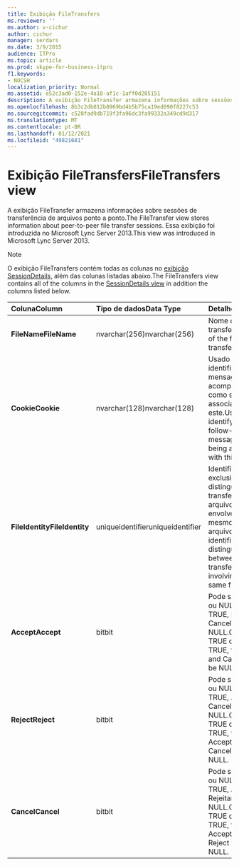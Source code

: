```yaml
---
title: Exibição FileTransfers
ms.reviewer: ''
ms.author: v-cichur
author: cichur
manager: serdars
ms.date: 3/9/2015
audience: ITPro
ms.topic: article
ms.prod: skype-for-business-itpro
f1.keywords:
- NOCSH
localization_priority: Normal
ms.assetid: e52c3ad0-152e-4a18-af1c-1aff0d205151
description: A exibição FileTransfer armazena informações sobre sessões de transferência de arquivos ponto a ponto. Essa exibição foi introduzida no Microsoft Lync Server 2013.
ms.openlocfilehash: 8b3c2db012b8969bd4b5b75ca19ed090f8227c53
ms.sourcegitcommit: c528fad9db719f3fa96dc3fa99332a349cd9d317
ms.translationtype: MT
ms.contentlocale: pt-BR
ms.lasthandoff: 01/12/2021
ms.locfileid: "49821681"
---
```

# <a name="filetransfers-view"></a><span data-ttu-id="a1a36-104">Exibição FileTransfers</span><span class="sxs-lookup"><span data-stu-id="a1a36-104">FileTransfers view</span></span>
 
<span data-ttu-id="a1a36-105">A exibição FileTransfer armazena informações sobre sessões de transferência de arquivos ponto a ponto.</span><span class="sxs-lookup"><span data-stu-id="a1a36-105">The FileTransfer view stores information about peer-to-peer file transfer sessions.</span></span> <span data-ttu-id="a1a36-106">Essa exibição foi introduzida no Microsoft Lync Server 2013.</span><span class="sxs-lookup"><span data-stu-id="a1a36-106">This view was introduced in Microsoft Lync Server 2013.</span></span>
  
> [!NOTE]
> <span data-ttu-id="a1a36-107">O exibição FileTransfers contém todas as colunas no [exibição SessionDetails,](sessiondetails-0.md) além das colunas listadas abaixo.</span><span class="sxs-lookup"><span data-stu-id="a1a36-107">The FileTransfers view contains all of the columns in the [SessionDetails view](sessiondetails-0.md) in addition the columns listed below.</span></span>
  
|<span data-ttu-id="a1a36-108">**Coluna**</span><span class="sxs-lookup"><span data-stu-id="a1a36-108">**Column**</span></span>|<span data-ttu-id="a1a36-109">**Tipo de dados**</span><span class="sxs-lookup"><span data-stu-id="a1a36-109">**Data Type**</span></span>|<span data-ttu-id="a1a36-110">**Detalhes**</span><span class="sxs-lookup"><span data-stu-id="a1a36-110">**Details**</span></span>|
|:-----|:-----|:-----|
|<span data-ttu-id="a1a36-111">**FileName**</span><span class="sxs-lookup"><span data-stu-id="a1a36-111">**FileName**</span></span> <br/> |<span data-ttu-id="a1a36-112">nvarchar(256)</span><span class="sxs-lookup"><span data-stu-id="a1a36-112">nvarchar(256)</span></span>  <br/> |<span data-ttu-id="a1a36-113">Nome do arquivo transferido.</span><span class="sxs-lookup"><span data-stu-id="a1a36-113">Name of the file transferred.</span></span>  <br/> |
|<span data-ttu-id="a1a36-114">**Cookie**</span><span class="sxs-lookup"><span data-stu-id="a1a36-114">**Cookie**</span></span> <br/> |<span data-ttu-id="a1a36-115">nvarchar(128)</span><span class="sxs-lookup"><span data-stu-id="a1a36-115">nvarchar(128)</span></span>  <br/> |<span data-ttu-id="a1a36-116">Usado para identificar cada mensagem de acompanhamento como sendo associado a este.</span><span class="sxs-lookup"><span data-stu-id="a1a36-116">Used to identify every follow-up message as being associated with this one.</span></span>  <br/> |
|<span data-ttu-id="a1a36-117">**FileIdentity**</span><span class="sxs-lookup"><span data-stu-id="a1a36-117">**FileIdentity**</span></span> <br/> |<span data-ttu-id="a1a36-118">uniqueidentifier</span><span class="sxs-lookup"><span data-stu-id="a1a36-118">uniqueidentifier</span></span>  <br/> |<span data-ttu-id="a1a36-119">Identificador exclusivo para distinguir entre as transferências de arquivo envolvendo o mesmo nome do arquivo.</span><span class="sxs-lookup"><span data-stu-id="a1a36-119">Unique identifier to distinguish between file transfers involving the same file name.</span></span>  <br/> |
|<span data-ttu-id="a1a36-120">**Accept**</span><span class="sxs-lookup"><span data-stu-id="a1a36-120">**Accept**</span></span> <br/> |<span data-ttu-id="a1a36-121">bit</span><span class="sxs-lookup"><span data-stu-id="a1a36-121">bit</span></span>  <br/> |<span data-ttu-id="a1a36-p103">Pode ser TRUE ou NULL. Se for TRUE, Rejeitar e Cancelar serão NULL.</span><span class="sxs-lookup"><span data-stu-id="a1a36-p103">Can be TRUE or NULL. If TRUE, then Reject and Cancel will be NULL.</span></span>  <br/> |
|<span data-ttu-id="a1a36-124">**Reject**</span><span class="sxs-lookup"><span data-stu-id="a1a36-124">**Reject**</span></span> <br/> |<span data-ttu-id="a1a36-125">bit</span><span class="sxs-lookup"><span data-stu-id="a1a36-125">bit</span></span>  <br/> |<span data-ttu-id="a1a36-p104">Pode ser TRUE ou NULL. Se for TRUE, Aceitar e Cancelar serão NULL.</span><span class="sxs-lookup"><span data-stu-id="a1a36-p104">Can be TRUE or NULL. If TRUE, then Accept and Cancel will be NULL.</span></span>  <br/> |
|<span data-ttu-id="a1a36-128">**Cancel**</span><span class="sxs-lookup"><span data-stu-id="a1a36-128">**Cancel**</span></span> <br/> |<span data-ttu-id="a1a36-129">bit</span><span class="sxs-lookup"><span data-stu-id="a1a36-129">bit</span></span>  <br/> |<span data-ttu-id="a1a36-p105">Pode ser TRUE ou NULL. Se for TRUE, Aceitar e Rejeitar serão NULL.</span><span class="sxs-lookup"><span data-stu-id="a1a36-p105">Can be TRUE or NULL. If TRUE, then Accept and Reject will be NULL.</span></span>  <br/> |
   

